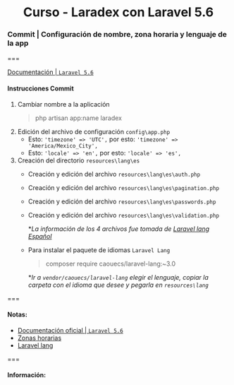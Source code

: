 
<!-- title -->
<h1 align="center">Curso - Laradex con Laravel 5.6</h1>
<!-- end title -->

<!-- commit name -->
### Commit | __Configuración de nombre, zona horaria y lenguaje de la app__
<!-- end commit name -->
===
<!-- official documentation -->
[Documentación | `Laravel 5.6`](https://laravel.com/docs/5.6)
<!-- end official documentation -->

<!-- commit instructions -->
#### Instrucciones Commit
1. Cambiar nombre a la aplicación
    > php artisan app:name laradex
2. Edición del archivo de configuración `config\app.php`
    - Esto: `'timezone' => 'UTC',` por esto: `'timezone' => 'America/Mexico_City',`
    - Esto: `'locale' => 'en',` por esto: `'locale' => 'es',`
3. Creación del directorio `resources\lang\es`
    - Creación y edición del archivo `resources\lang\es\auth.php`
    - Creación y edición del archivo `resources\lang\es\pagination.php`
    - Creación y edición del archivo `resources\lang\es\passwords.php`
    - Creación y edición del archivo `resources\lang\es\validation.php`

      **La información de los 4 archivos fue tomada de [Laravel lang Español](https://github.com/caouecs/Laravel-lang/tree/master/src/es)*

    - Para instalar el paquete de idiomas `Laravel Lang`
        > composer require caouecs/laravel-lang:~3.0

        **Ir a `vendor/caouecs/laravel-lang` elegir el lenguaje, copiar la carpeta con el idioma que desee y pegarla en `resources\lang`*
<!-- end commit instructions -->
===
<!-- notes -->
#### Notas:
- [Documentación oficial | `Laravel 5.6`](https://laravel.com/docs/5.6)
- [Zonas horarias](https://www.php.net/manual/es/timezones.php)
- [Laravel lang](https://github.com/caouecs/Laravel-lang)
<!-- end notes -->
===
<!-- information -->
#### Información:
<!-- end information -->